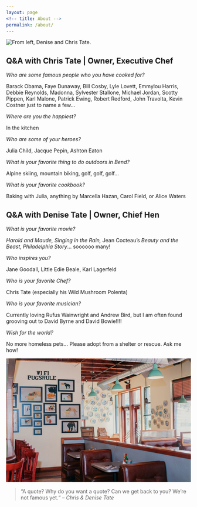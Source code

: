 ```yaml
---
layout: page
<!-- title: About -->
permalink: /about/
---
```


![From left, Denise and Chris Tate.](../img/aboutus.jpg)

## Q&A with Chris Tate | Owner, Executive Chef

_Who are some famous people who you have cooked for?_

Barack Obama, Faye Dunaway, Bill Cosby, Lyle Lovett, Emmylou Harris, Debbie Reynolds, Madonna, Sylvester Stallone, Michael Jordan, Scotty Pippen, Karl Malone, Patrick Ewing, Robert Redford, John Travolta, Kevin Costner just to name a few…

_Where are you the happiest?_

In the kitchen

_Who are some of your heroes?_

Julia Child, Jacque Pepin, Ashton Eaton

_What is your favorite thing to do outdoors in Bend?_

Alpine skiing, mountain biking, golf, golf, golf…

_What is your favorite cookbook?_

Baking with Julia, anything by Marcella Hazan, Carol Field, or Alice Waters

## Q&A with Denise Tate | Owner, Chief Hen

_What is your favorite movie?_

_Harold and Maude,_ _Singing in the Rain,_ Jean Cocteau’s _Beauty and the Beast_, _Philadelphia Story_… soooooo many!

_Who inspires you?_

Jane Goodall, Little Edie Beale, Karl Lagerfeld

_Who is your favorite Chef?_

Chris Tate (especially his Wild Mushroom Polenta)

_Who is your favorite musician?_

Currently loving Rufus Wainwright and Andrew Bird, but I am often found grooving out to David Byrne and David Bowie!!!!

_Wish for the world?_

No more homeless pets… Please adopt from a shelter or rescue. Ask me how!

![The pug wall](/img/newpix/JPEG/05-31-17_BirdiesCafe-0008.jpg)

> “A quote? Why do you want a quote? Can we get back to you? We’re not famous yet.“
<cite>– Chris & Denise Tate</cite>
